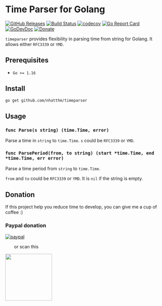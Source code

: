 # Time Parser for Golang

[![GitHub Releases](https://img.shields.io/github/v/release/nhatthm/timeparser)](https://github.com/nhatthm/timeparser/releases/latest)
[![Build Status](https://github.com/nhatthm/timeparser/actions/workflows/test.yaml/badge.svg)](https://github.com/nhatthm/{}name/actions/workflows/test.yaml)
[![codecov](https://codecov.io/gh/nhatthm/timeparser/branch/master/graph/badge.svg?token=eTdAgDE2vR)](https://codecov.io/gh/nhatthm/timeparser)
[![Go Report Card](https://goreportcard.com/badge/github.com/nhatthm/timeparser)](https://goreportcard.com/report/github.com/nhatthm/timeparser)
[![GoDevDoc](https://img.shields.io/badge/dev-doc-00ADD8?logo=go)](https://pkg.go.dev/github.com/nhatthm/timeparser)
[![Donate](https://img.shields.io/badge/Donate-PayPal-green.svg)](https://www.paypal.com/donate/?hosted_button_id=PJZSGJN57TDJY)

`timeparser` provides flexibility in parsing time from string for Golang. It allows either `RFC3339` or `YMD`.

## Prerequisites

- `Go >= 1.16`

## Install

```bash
go get github.com/nhatthm/timeparser
```

## Usage

### `func Parse(s string) (time.Time, error)`

Parse a time in `string` to `time.Time`. `s` could be `RFC3339` or `YMD`.

### `func ParsePeriod(from, to string) (start *time.Time, end *time.Time, err error)`

Parse a time period from `string` to `time.Time`.

`from` and `to` could be `RFC3339` or `YMD`. It is `nil` if the string is empty.

## Donation

If this project help you reduce time to develop, you can give me a cup of coffee :)

### Paypal donation

[![paypal](https://www.paypalobjects.com/en_US/i/btn/btn_donateCC_LG.gif)](https://www.paypal.com/donate/?hosted_button_id=PJZSGJN57TDJY)

&nbsp;&nbsp;&nbsp;&nbsp;&nbsp;&nbsp;&nbsp;or scan this

<img src="https://user-images.githubusercontent.com/1154587/113494222-ad8cb200-94e6-11eb-9ef3-eb883ada222a.png" width="147px" />
